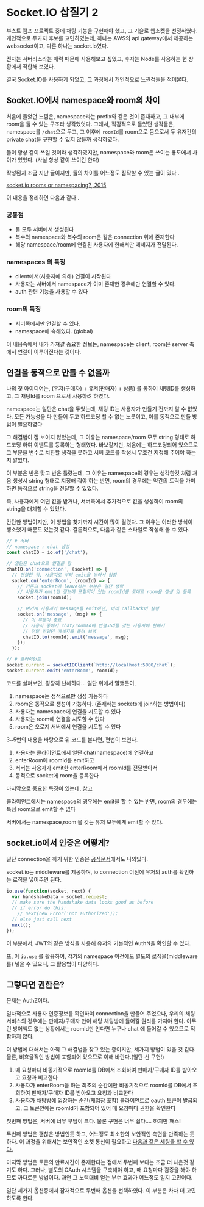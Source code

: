 # Socket.IO 삽질기 2

부스트 캠프 프로젝트 중에 채팅 기능을 구현해야 했고, 그 기술로 웹소켓을 선정하였다. 
개인적으로 두가지 후보를 고민하였는데, 하나는 AWS의 api gateway에서 제공하는 websocket이고, 다른 하나는 socket.io였다. 

전자는 서버리스라는 매력 때문에 사용해보고 싶었고, 후자는 Node를 사용하는 현 상황에서 적합해 보였다. 

결국 Socket.IO를 사용하게 되었고, 그 과정에서 개인적으로 느낀점들을 적어본다. 

## Socket.IO에서 namespace와 room의 차이

처음에 들었던 느낌은, namespace라는 prefix와 같은 것이 존재하고, 그 내부에 room을 둘 수 있는 구조라 생각했엇다. 
그래서, 직감적으로 들었던 생각들은, namespace를 `/chat`으로 두고, 그 이후에 `roomId`를 room으로 둠으로서 두 유저간의 private chat을 구현할 수 있지 않을까 생각하였다. 

둘이 항상 같이 쓰일 것이라 생각하였지만, namespace와 room은 쓰이는 용도에서 차이가 있었다. (사실 항상 같이 쓰이긴 한다)

작성된지 조금 지난 글이지만, 둘의 차이를 어느정도 짐작할 수 있는 글이 있다 .

[socket.io rooms or namespacing?, 2015](https://stackoverflow.com/a/11751954/5755608)

이 내용을 정리하면 다음과 같다 .

### 공통점

- 둘 모두 서버에서 생성된다
- 복수의 namespace와 복수의 room은 같은 connection 위에 존재한다
- 해당 namespace/room에 연결된 사용자에 한해서만 메세지가 전달된다.

### namespaces 의 특징

- client에서(사용자에 의해) 연결이 시작된다
- 사용자는 서버에서 namespace가 이미 존재한 경우에만 연결할 수 있다.
- auth 관련 기능을 사용할 수 있다

### room의 특징

- 서버쪽에서만 연결할 수 있다. 
- namespace에 속해있다. (global)


이 내용속에서 내가 가져갈 중요한 정보는, namespace는 client, room은 server 측에서 연결이 이루어진다는 것이다. 

## 연결을 동적으로 만들 수 없을까

나의 첫 아이디어는, (유저(구매자) + 유저(판매자) + 상품) 를 통하여 채팅ID를 생성하고, 그 채팅Id를 room 으로서 사용하려 하였다. 

namespace는 일단은 chat을 두었는데, 채팅 ID는 사용자가 만들기 전까지 알 수 없었다. 
모든 가능성을 다 만들어 두고 하드코딩 할 수 없는 노릇이고, 이를 동적으로 만들 방법이 필요하였다 

그 해결법이 잘 보이지 않았는데, 그 이유는 namespace/room 모두 string 형태로 하드코딩 하여 이벤트를 등록하는 형태였다. 
바보같지만, 처음에는 하드코딩되어 있으므로 그 부분을 변수로 치환할 생각을 못하고 서버 코드를 작성시 무조건 지정해 주어야 하는지 알았다. 

이 부분은 반은 맞고 반은 틀렸는데, 그 이유는 namespace의 경우는 생각한것 처럼 처음 생성시 string 형태로 지정해 줘야 하는 반면,
room의 경우에는 약간의 트릭을 가미하면 동적으로 string을 전달할 수 있었다. 

즉, 사용자에게 어떤 값을 받거나, 서버측에서 추가적으로 값을 생성하여 room의 string을 대체할 수 있었다. 

간단한 방법이지만, 이 방법을 찾기까지 시간이 많이 걸렸다. 그 이유는 이러한 방식이 생소했기 때문도 있는것 같다. 
결론적으로, 다음과 같은 스타일로 작성해 볼 수 있다. 

```js
// # 서버
// namespace : chat 생성
const chatIO = io.of('/chat');

// 일단은 chat으로 연결을 함
chatIO.on('connection', (socket) => {
  // 연결한 뒤, 사용자로 부터 emit을 받아서 입장
  socket.on('enterRoom', (roomId) => {
    // 기존의 socket에 leave하는 부분은 일단 생략
    // 사용자가 emit한 정보에 포함되어 있는 roomId를 토대로 room을 생성 및 등록
    socket.join(roomId);

    // 여기서 사용자가 message를 emit하면, 아래 callback이 실행
    socket.on('message', (msg) => {
      // 이 부분이 중요
      // 사용자 중에서 chat/roomId에 연결고리를 갖는 사용자에 한해서
      // 전달 받았던 메세지를 돌려 보냄
      chatIO.to(roomId).emit('message', msg);
    });
  });

// # 클라이언트
socket.current = socketIOClient(`http://localhost:5000/chat`);
socket.current.emit('enterRoom', roomId);
```

코드를 살펴보면, 굉장히 난해하다...
일단 위에서 말했듯이, 

1. namespace는 정적으로만 생성 가능하다
2. room은 동적으로 생성이 가능하다. (존재하는 sockets에 join하는 방법이다)
3. 사용자는 namespace에 연결을 시도할 수 있다
4. 사용자는 room에 연결을 시도할 수 없다
5. room은 오로지 서버에서 연결을 시도할 수 있다

3~5번의 내용을 바탕으로 위 코드를 본다면, 편법이 보인다. 

1. 사용자는 클라이언트에서 일단 chat(namespace)에 연결하고
2. enterRoom에 roomId를 emit하고
3. 서버는 사용자가 emit한 enterRoom에서 roomId를 전달받아서
4. 동적으로 socket에 room을 등록한다


마지막으로 중요한 특징이 있는데, [참고](https://stackoverflow.com/a/30442764/5755608)

클라이언트에서는
namespace의 경우에는 emit을 할 수 있는 반면,
room의 경우에는 특정 room으로 emit할 수 없다

서버에서는
namespace,room 을 갖는 유저 모두에게 emit할 수 있다.

## socket.io에서 인증은 어떻게?

일단 connection을 하기 위한 인증은 [공식문서](https://socket.io/docs/migrating-from-0-9/#Authentication-differences)에서도 나와있다. 

socket.io는 middleware를 제공하며, io connection 이전에 유저의 auth를 확인하는 로직을 넣어주면 된다. 

```js
io.use(function(socket, next) {
  var handshakeData = socket.request;
  // make sure the handshake data looks good as before
  // if error do this:
    // next(new Error('not authorized'));
  // else just call next
  next();
});
```

이 부분에서, JWT와 같은 방식을 사용해 유저의 기본적인 AuthN을 확인할 수 있다. 

또, 이 `io.use` 를 활용하여, 각가의 namespace 이전에도 별도의 로직을(middleware를) 넣을 수 있으니, 그 활용법이 다양하다. 


## 그렇다면 권한은?

문제는 AuthZ이다. 

일차적으로 사용자 인증정보를 확인하여 connection을 만들어 주었으나, 우리의 채팅 서비스의 경우에는 판매자/구매자 만이 해당 채팅방에 들어갈 권리를 가져야 한다. 
아무런 방어책도 없는 상황에서는 roomId만 안다면 누구나 chat 에 들어갈 수 있으므로 적합하지 않다. 

이 방법에 대해서는 아직 그 해결법을 찾고 있는 중이지만, 세가지 방법이 있을 것 같다. 물론, 비효율적인 방법이 포함되어 있으므로 이해 바란다.(일단 선 구현!)

1. 매 요청마다 비동기적으로 roomId를 DB에서 조회하여 판매자/구매자 ID를 받아오고 요청과 비교한다
2. 사용자가 enterRoom을 하는 최초의 순간에만 비동기적으로 roomId를 DB에서 조회하여 판매자/구매자 ID를 받아오고 요청과 비교한다
3. 사용자가 채탕방에 입장하는 순간(재입장 포함) 클라이언트로 oauth 토큰이 발급되고, 그 토큰안에는 roomId가 포함되어 있어 매 요청마다 권한을 확인한다


첫번째 방법은, 서버에 너무 부담이 크다. 물론 구현은 너무 쉽다.... 하지만 패스!

두번째 방법은 괜찮은 방법인듯 하고, 어느정도 최소한의 보안적인 측면을 만족하는 듯 하다. 
이 과정을 위해서는 보안적인 소켓 통신이 필요하고 [다음과 같은 세팅을 할 수 있다.](https://stackoverflow.com/a/6601067)

마지막 방법은 토큰의 만료시간이 존재한다는 점에서 두번째 보다는 조금 더 나은것 같기도 하다. 그러나, 별도의 OAuth 시스템을 구축해야 하고, 매 요청마다 검증을 해야 하므로 까다로운 방법이다. 과연 그 노력대비 얻는 부수 효과가 어느정도 일지 고민이다. 

일단 세가지 옵션중에서 잠재적으로 두번째 옵션을 선택하였다. 이 부분은 차차 더 고민하도록 한다. 